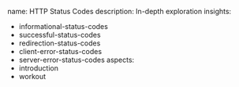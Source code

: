 name: HTTP Status Codes
description: In-depth exploration
insights:
  - informational-status-codes
  - successful-status-codes
  - redirection-status-codes
  - client-error-status-codes
  - server-error-status-codes
aspects:
  - introduction
  - workout
